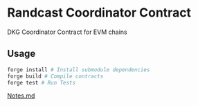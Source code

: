 # Randcast Coordinator Contract

DKG Coordinator Contract for EVM chains

## Usage
```bash
forge install # Install submodule dependencies
forge build # Compile contracts
forge test # Run Tests
```

[Notes.md](https://github.com/wrinkledeth/randcast_coordinator_contract/blob/main/notes.md)